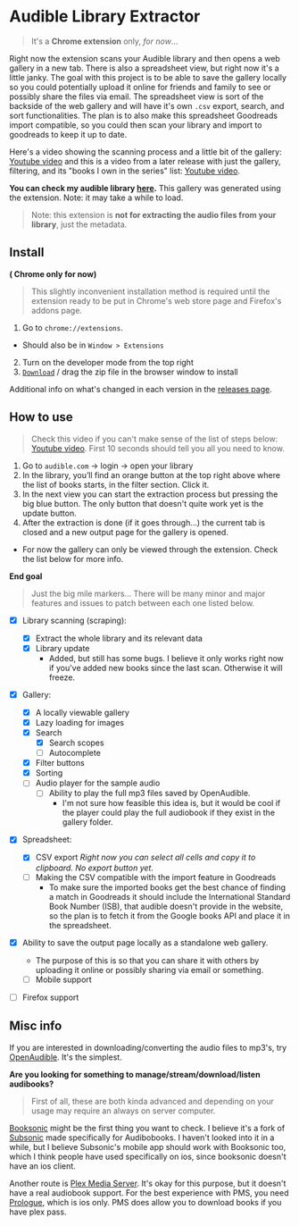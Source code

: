 # Audible Library Extractor
> It's a **Chrome extension** only, _for now_...

Right now the extension scans your Audible library and then opens a web gallery in a new tab. There is also a spreadsheet view, but right now it's a little janky. The goal with this project is to be able to save the gallery locally so you could potentially upload it online for friends and family to see or possibly share the files via email. The spreadsheet view is sort of the backside of the web gallery and will have it's own `.csv` export, search, and sort functionalities. The plan is to also make this spreadsheet Goodreads import compatible, so you could then scan your library and import to goodreads to keep it up to date.

Here's a video showing the scanning process and a little bit of the gallery: [Youtube video](https://youtu.be/SxqG8BXIsg0) and this is a video from a later release with just the gallery, filtering, and its "books I own in the series" list: [Youtube video](https://www.youtube.com/watch?v=UYGmQWaFNjs).

**You can check my audible library [here](https://joonaspaakko.github.io/my-audible-library/).** This gallery was generated using the extension. Note: it may take a while to load.

> Note: this extension is **not for extracting the audio files from your library**, just the metadata.

## Install

**( Chrome only for now)**

> This slightly inconvenient installation method is required until the extension ready to be put in Chrome's web store page and Firefox's addons page.
  
1. Go to `chrome://extensions`.
  - Should also be in `Window > Extensions`
2. Turn on the developer mode from the top right
3. [`Download`](https://github.com/joonaspaakko/audible-library-extractor/releases/download/v0.1.3-pre-alpha/audible-library-extractor-v0.1.3.zip) / drag the zip file in the browser window to install

Additional info on what's changed in each version in the [releases page](https://github.com/joonaspaakko/audible-library-extractor/releases).

## How to use

> Check this video if you can't make sense of the list of steps below: [Youtube video](https://youtu.be/SxqG8BXIsg0). First 10 seconds should tell you all you need to know.

1. Go to `audible.com` → login → open your library
2. In the library, you’ll find an orange button at the top right above where the list of books starts, in the filter section. Click it.
3. In the next view you can start the extraction process but pressing the big blue button. The only button that doesn't quite work yet is the update button.
4. After the extraction is done (if it goes through…) the current tab is closed and a new output page for the gallery is opened.
  - For now the gallery can only be viewed through the extension. Check the list below for more info.

**End goal**

> Just the big mile markers... There will be many minor and major features and issues to patch between each one listed below.

- [x] Library scanning (scraping):
  - [x] Extract the whole library and its relevant data
  - [x] Library update
    - Added, but still has some bugs. I believe it only works right now if you've added new books since the last scan. Otherwise it will freeze.
- [x] Gallery:
  - [x] A locally viewable gallery
  - [x] Lazy loading for images
  - [x] Search
    - [x] Search scopes
    - [ ] Autocomplete
  - [x] Filter buttons
  - [x] Sorting
  - [ ] Audio player for the sample audio
    - [ ] Ability to play the full mp3 files saved by OpenAudible.
      - I'm not sure how feasible this idea is, but it would be cool if the player could play the full audiobook if they exist in the gallery folder.
- [x] Spreadsheet:
  - [x] CSV export _Right now you can select all cells and copy it to clipboard. No export button yet._
  - [ ] Making the CSV compatible with the import feature in Goodreads
    - To make sure the imported books get the best chance of finding a match in Goodreads it should include the International Standard Book Number (ISB), that audible doesn't provide in the website, so the plan is to fetch it from the Google books API and place it in the spreadsheet.
- [x] Ability to save the output page locally as a standalone web gallery.
  - The purpose of this is so that you can share it with others by uploading it online or possibly sharing via email or something.
  - [ ] Mobile support
- [ ] Firefox support


## Misc info


If you are interested in downloading/converting the audio files to mp3's, try [OpenAudible](https://openaudible.org/). It's the simplest.

**Are you looking for something to manage/stream/download/listen audibooks?**

> First of all, these are both kinda advanced and depending on your usage may require an always on server computer.

[Booksonic](https://booksonic.org/) might be the first thing you want to check. I believe it's a fork of [Subsonic](http://www.subsonic.org/) made specifically for Audibobooks. I haven't looked into it in a while, but I believe Subsonic's mobile app should work with Booksonic too, which I think people have used specifically on ios, since booksonic doesn't have an ios client.

Another route is [Plex Media Server](https://www.plex.tv/). It's okay for this purpose, but it doesn't have a real audiobook support. For the best experience with PMS, you need [Prologue](https://prologue-app.com/), which is ios only. PMS does allow you to download books if you have plex pass.
